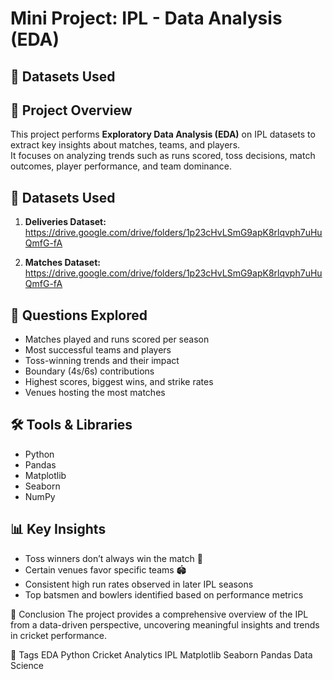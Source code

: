 # Mini Project: IPL - Data Analysis (EDA)
## 📂 Datasets Used
## 📌 Project Overview
This project performs **Exploratory Data Analysis (EDA)** on IPL datasets to extract key insights about matches, teams, and players.  
It focuses on analyzing trends such as runs scored, toss decisions, match outcomes, player performance, and team dominance.

## 📂 Datasets Used
1. **Deliveries Dataset:**  
 https://drive.google.com/drive/folders/1p23cHvLSmG9apK8rlqvph7uHuQmfG-fA

2. **Matches Dataset:**  
 https://drive.google.com/drive/folders/1p23cHvLSmG9apK8rlqvph7uHuQmfG-fA

## 🧠 Questions Explored
- Matches played and runs scored per season  
- Most successful teams and players  
- Toss-winning trends and their impact  
- Boundary (4s/6s) contributions  
- Highest scores, biggest wins, and strike rates  
- Venues hosting the most matches  

## 🛠️ Tools & Libraries
- Python
- Pandas
- Matplotlib
- Seaborn
- NumPy

## 📊 Key Insights
- Toss winners don’t always win the match 🏏  
- Certain venues favor specific teams 🏟️  
- Consistent high run rates observed in later IPL seasons  
- Top batsmen and bowlers identified based on performance metrics  


🏁 Conclusion
The project provides a comprehensive overview of the IPL from a data-driven perspective, uncovering meaningful insights and trends in cricket performance.

🔖 Tags
EDA Python Cricket Analytics IPL Matplotlib Seaborn Pandas Data Science
